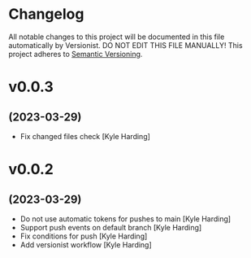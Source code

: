 # Changelog

All notable changes to this project will be documented in this file
automatically by Versionist. DO NOT EDIT THIS FILE MANUALLY!
This project adheres to [Semantic Versioning](http://semver.org/).

# v0.0.3
## (2023-03-29)

* Fix changed files check [Kyle Harding]

# v0.0.2
## (2023-03-29)

* Do not use automatic tokens for pushes to main [Kyle Harding]
* Support push events on default branch [Kyle Harding]
* Fix conditions for push [Kyle Harding]
* Add versionist workflow [Kyle Harding]
